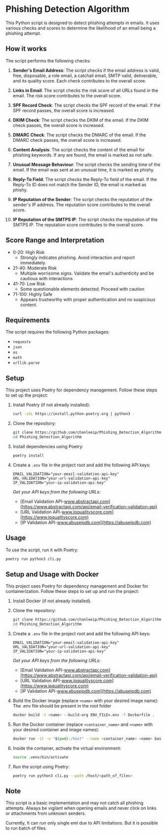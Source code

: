 # Phishing Detection Algorithm

This Python script is designed to detect phishing attempts in emails. It uses various checks and scores to determine the likelihood of an email being a phishing attempt.

## How it works

The script performs the following checks:

1. **Sender's Email Address**: The script checks if the email address is valid, free, disposable, a role email, a catchall email, SMTP valid, deliverable, and its quality score. Each check contributes to the overall score.

2. **Links in Email**: The script checks the risk score of all URLs found in the email. The risk score contributes to the overall score.

3. **SPF Record Check**: The script checks the SPF record of the email. If the SPF record passes, the overall score is increased.

4. **DKIM Check**: The script checks the DKIM of the email. If the DKIM check passes, the overall score is increased.

5. **DMARC Check**: The script checks the DMARC of the email. If the DMARC check passes, the overall score is increased.

6. **Content Analysis**: The script checks the content of the email for phishing keywords. If any are found, the email is marked as not safe.

7. **Unusual Message Behaviour**: The script checks the sending time of the email. If the email was sent at an unusual time, it is marked as phishy.

8. **Reply-To Field**: The script checks the Reply-To field of the email. If the Reply-To ID does not match the Sender ID, the email is marked as phishy.

9. **IP Reputation of the Sender**: The script checks the reputation of the sender's IP address. The reputation score contributes to the overall score.

10. **IP Reputation of the SMTPS IP**: The script checks the reputation of the SMTPS IP. The reputation score contributes to the overall score.

## Score Range and Interpretation

- 0-20: High Risk
    - Strongly indicates phishing. Avoid interaction and report immediately.
- 21-40: Moderate Risk
    - Multiple worrisome signs. Validate the email's authenticity and be cautious with interactions
- 41-70: Low Risk
    - Some questionable elements detected. Proceed with caution
- 71-100: Highly Safe
    - Appears trustworthy with proper authentication and no suspicious content.

## Requirements

The script requires the following Python packages:

- `requests`
- `json`
- `os`
- `math`
- `urllib.parse`

## Setup 

This project uses Poetry for dependency management. Follow these steps to set up the project:

1. Install Poetry (if not already installed):
    ```bash
    curl -sSL https://install.python-poetry.org | python3 -
    ```

2. Clone the repository:
    ```bash
    git clone https://github.com/chanleeip/Phishing_Detection_Algorithm.git
    cd Phishing_Detection_Algorithm
    ```

3. Install dependencies using Poetry:
    ```bash
    poetry install
    ```

4. Create a `.env` file in the project root and add the following API keys:
    ```env
    EMAIL_VALIDATION="your-email-validation-api-key"
    URL_VALIDATION="your-url-validation-api-key"
    IP_VALIDATION="your-ip-validation-api-key"
    ```

    *Get your API keys from the following URLs:*
    - [Email Validation API-www.abstractapi.com](https://www.abstractapi.com/api/email-verification-validation-api)
    - [URL Validation API-www.ipqualityscore.com](https://www.ipqualityscore.com)
    - [IP Validation API-www.abuseipdb.com](https://abuseipdb.com)

## Usage

To use the script, run it with Poetry:
```bash
poetry run python3 cli.py
```

## Setup and Usage with Docker

This project uses Poetry for dependency management and Docker for containerization. Follow these steps to set up and run the project:

1. Install Docker (if not already installed).

2. Clone the repository:
    ```bash
    git clone https://github.com/chanleeip/Phishing_Detection_Algorithm.git
    cd Phishing_Detection_Algorithm
    ```
3. Create a `.env` file in the project root and add the following API keys:
    ```env
    EMAIL_VALIDATION="your-email-validation-api-key"
    URL_VALIDATION="your-url-validation-api-key"
    IP_VALIDATION="your-ip-validation-api-key"
    ```

    *Get your API keys from the following URLs:*
    - [Email Validation API-www.abstractapi.com](https://www.abstractapi.com/api/email-verification-validation-api)
    - [URL Validation API-www.ipqualityscore.com](https://www.ipqualityscore.com)
    - [IP Validation API-www.abuseipdb.com](https://abuseipdb.com)


4. Build the Docker image (replace `<name>` with your desired image name):
    The .env file should be present in the root folder
    ```bash
    docker build -t <name> --build-arg ENV_FILE=.env -f Dockerfile .
    ```

5. Run the Docker container (replace `<container_name>` and `<name>` with your desired container and image names):
    ```bash
    docker run -it -v "$(pwd):/host" --name <container_name> <name> bash
    ```

6. Inside the container, activate the virtual environment:
    ```bash
    source .venv/bin/activate
    ```

7. Run the script using Poetry:
    ```bash
    poetry run python3 cli.py --path /host/<path_of_files>
    ```

## Note

This script is a basic implementation and may not catch all phishing attempts. Always be vigilant when opening emails and never click on links or attachments from unknown senders.

Currently, It can run only single eml due to API limitations. But it is possible to run batch of files.

